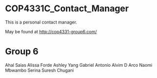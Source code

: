 # COP4331C_Contact_Manager
This is a personal contact manager.

May be found at http://cop4331-group6.com/ 

# Group 6
Ahal Saias
Alissa Forde
Ashley Yang
Gabriel Antonio Alvim D Arco
Naomi Mbwambo
Serina Suresh Chugani